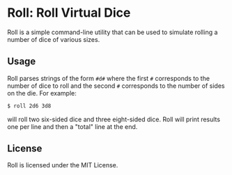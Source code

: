 # Roll: Roll Virtual Dice

Roll is a simple command-line utility that can be used to simulate rolling a
number of dice of various sizes.

## Usage

Roll parses strings of the form `#d#` where the first `#` corresponds to the
number of dice to roll and the second `#` corresponds to the number of sides
on the die. For example:

```sh
$ roll 2d6 3d8
```

will roll two six-sided dice and three eight-sided dice. Roll will print
results one per line and then a "total" line at the end.

## License

Roll is licensed under the MIT License.
